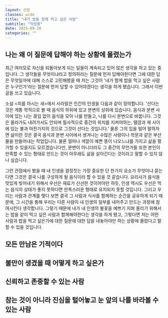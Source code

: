 ```yaml
---
layout: 산문
classes: wide
title: "내가 밥을 함께 먹고 싶은 사람"
subtitle: "작성중"
date: 2025-09-28
categories: ""
---
```


## 나는 왜 이 질문에 답해야 하는 상황에 몰렸는가

 최근 여러모로 자신을 되돌아보게 되는 일들이 계속되고 있어 많은 생각을 하고 있는 중 입니다.
그 생각들을 무엇이냐라고 정의하라는 질문에 먼저 답해야한다면 그에 대한 답은 무엇일까에 대해
스스로 고민해봤을 때 저는 그것이 '내가 함께 밥을 먹고 싶은 사람은 누구인가'라는 질문에 먼저
답할 수 있어야겠다는 생각을 하게 됐습니다. 그래서 이번 글을 쓰고 있습니다.

 소설 \<피를 마시는 새\>에서 사라말은 인간의 인생을 다음과 같이 정의합니다. '산다는 것은 계통
학적으로 볼 때 음식의 하위에 있고 분변의 상위에 있습니다. 음식과 분변 사이에 있는 나는 끊임
없이 음식을 모아 나를 만들고, 나를 다시 분변으로 바꿉니다. 그것은 올라가도 내려가서도 안되며
필사적으로 중간의 위치를 지켜야하는, 땔깜과 재 사이에 있는 불과 마찬가지의 것으로 그것이 산다는
것입니다.' 물론 그의 입을 빌어 말하자면 삶이란 것은 결국 음식과 분변 사이에서 생겨나는 수많은
사랑이나 학문과 같은 부산물을 만들어내는 작업입니다. 물론 얼마나 색깔이 예쁜 똥이 나오느냐를
가지고 삶을 평가할 수 있을지도 모르겠습니다만, 분변이 아니더라도 그 중간의 무언가들 또한
본인이 만족할 수 있는 형태로 만드는 것이 아무래도 삶을 살아간다는 것이라고 말할 수 있지 않나
싶습니다.

 그런 관점에서 봤을 때 내 인생을 결정짓는 가장 중요한 단 한가지 요소가 무엇이냐 묻는다면 그것은
결국 나를 구성하게 될 음식이라 할 수 있을 것 같습니다. 요리사가 음식을 맛있게 빚어내기 위해서
우선은 재료가 신선한 것이어야만 하듯, 인생 역시도 우선은 먹는 음식의 상태가 좋지 못하다면
만족스러운 형태로 유지되지 못할 것입니다. 그리고 우리는 사람과 관계를 맺다 보면 결국 그 사람과
식사를 함께하는 순간을 공유하게 되기 때문에, 그 시간을 통해 우리는 다른 사람이 내 인생의 일부를
내어주고 만드는 과정에 참여시킨다 생각합니다. 그렇기 때문에 내가 내 인생의 불꽃을 예쁘기 지펴
올리기 위해서는 밥을 같이 먹고 싶은 사람과 함께해야한다는 생각을 하게 됐고, 그렇다면 저는
어떤 사람과 밥을 먹고 싶은가에 대한 질문에 대한 답을 내놓아야만 하는 상황에 몰렸다고 말할
수 있을 것입니다.

## 모든 만남은 기적이다

## 불만이 생겼을 때 어떻게 하고 싶은가

## 신뢰하고 존중할 수 있는 사람

## 참는 것이 아니라 진심을 털어놓고 눈 앞의 나를 바라볼 수 있는 사람
